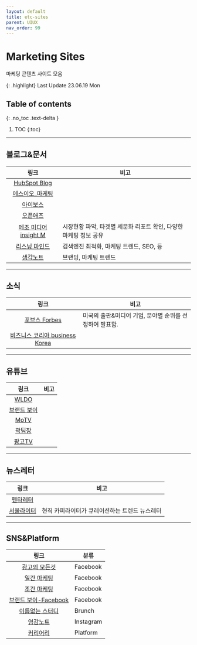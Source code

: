 ```yaml
---
layout: default
title: etc-sites
parent: UIUX
nav_order: 99
---
```


# Marketing Sites
마케팅 콘텐츠 사이트 모음

{: .highlight}
Last Update 23.06.19 Mon


## Table of contents
{: .no_toc .text-delta }

1. TOC
{:toc}

---

## 블로그&문서

|링크|비고|
|:--:|--|
|[HubSpot Blog](https://blog.hubspot.com/?hubs_content=blog.hubspot.com%2Fmarketing%2Fcompetitive-analysis-kit&hubs_content-cta=null)||
|[에스이오_마케팅](https://seo-marketing.co.kr/)||
|[아이보스](https://www.i-boss.co.kr/)||
|[오픈애즈](http://www.openads.co.kr/home)||
|[메조 미디어 insight M](https://www.mezzomedia.co.kr/insight_m)|시장현황 파악, 타겟별 세분화 리포트 확인, 다양한 마케팅 정보 공유|
|[리스닝 마인드](https://www.ascentkorea.com/ascent-korea-official-blog-listeningmind/)|검색엔진 최적화, 마케팅 트렌드, SEO, 등|
|[생각노트](https://think-note.com/)|브랜딩, 마케팅 트렌드|

---

## 소식

|링크|비고|
|:--:|--|
[포브스 Forbes](https://www.forbes.com/?sh=67d622ea2254)|미국의 출판&미디어 기업, 분야별 순위를 선정하여 발표함.|
[비즈니스 코리아 business Korea](http://www.businesskorea.co.kr/)||

---

## 유튜브

|링크|비고|
|:--:|--|
|[WLDO](https://www.youtube.com/channel/UCijBTYEiKT1OJO54C6PnRqw)||
|[브랜드 보이](https://www.youtube.com/channel/UCJw0YwcV3KX2s3AmTSHKTqg)||
|[MoTV](https://www.youtube.com/c/MoTVshow/videos)||
|[곽팀장](https://www.youtube.com/c/%EA%B3%BD%ED%8C%80%EC%9E%A5/featured)||
|[팡고TV](https://www.youtube.com/channel/UCSAViyUVbsTHii2pfaGRKng/videos)||

---

## 뉴스레터

|링크|비고|
|:--:|--|
|[펜타레터](https://page.stibee.com/archives/79436)||
|[서울라이터](https://www.seoulwriter.com/letter)|현직 카피라이터가 큐레이션하는 트렌드 뉴스레터|

---

## SNS&Platform

|링크|분류|
|:--:|--|
|[광고의 모든것](https://www.facebook.com/AllaboutAD)|Facebook|
|[일간 마케팅](https://www.facebook.com/dailymaarketing)|Facebook|
|[조간 마케팅](https://www.facebook.com/mktpaper/)|Facebook|
|[브랜드 보이-Facebook](https://www.facebook.com/Brandboy1/)|Facebook|
|[이름없는 스터디](https://brunch.co.kr/@nonamestudy)|Brunch|
|[영감노트](https://www.instagram.com/ins.note)|Instagram|
|[커리어리](https://careerly.co.kr/)|Platform|
